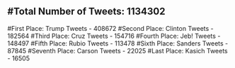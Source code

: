 #Total Number of Tweets: 1134302 
---
#First Place: Trump Tweets - 408672
#Second Place: Clinton Tweets - 182564
#Third Place: Cruz Tweets - 154716
#Fourth Place: Jeb! Tweets - 148497
#Fifth Place: Rubio Tweets - 113478
#Sixth Place: Sanders Tweets - 87845
#Seventh Place: Carson Tweets - 22025
#Last Place: Kasich Tweets - 16505
